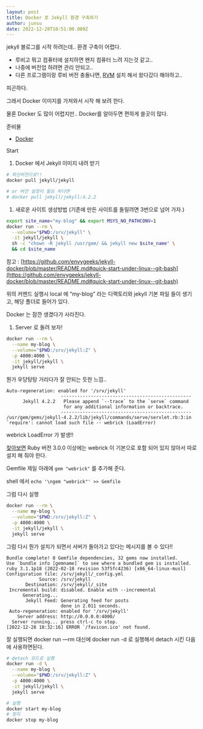 ```yaml
---
layout: post
title: Docker 로 Jekyll 환경 구축하기
author: junsu
date: 2022-12-28T10:51:00.000Z
---
```

jekyll 블로그를 시작 하려는데.. 환경 구축이 어렵다.

- 루비고 뭐고 컴퓨터에 설치하면 왠지 컴퓨터 느려 지는것 같고..
- 나중에 버전업 하려면 관리 안되고..
- 다른 프로그램이랑 루비 버전 충돌나면, [RVM](https://rvm.io/) 설치 해서 왔다갔다 해야하고..

피곤하다.

그래서 Docker 이미지를 가져와서 시작 해 보려 한다.

물론 Docker 도 많이 어렵지만.. Docker를 알아두면 편하게 쓸곳이 많다.

준비물

- [Docker](https://www.docker.com/)

Start

1. Docker 에서 Jekyll 이미지 내려 받기

```bash
# 최신버전으로!!
docker pull jekyll/jekyll

# or 버전 설정이 필요 하다면
# docker pull jekyll/jekyll:4.2.2
```

1. 새로운 사이트 생성방법 (기존에 만든 사이트를 돌릴려면 3번으로 넘어 가자.)

```bash
export site_name="my-blog" && export MSYS_NO_PATHCONV=1
docker run --rm \
  --volume="$PWD:/srv/jekyll" \
  -it jekyll/jekyll \
  sh -c "chown -R jekyll /usr/gem/ && jekyll new $site_name" \
  && cd $site_name
```

참고 : [https://github.com/envygeeks/jekyll-docker/blob/master/README.md#quick-start-under-linux--git-bash](https://github.com/envygeeks/jekyll-docker/blob/master/README.md#quick-start-under-linux--git-bash)

위의 커멘드 실행시 local 에 “my-blog” 라는 디랙토리와 jekyll 기본 파일 들이 생기고, 해당 폴더로 들어가 있다.

Docker 는 잠깐 생겼다가 사라진다.

1. Server 로 돌려 보자!

```bash
docker run --rm \
  --name my-blog \
  --volume="$PWD:/srv/jekyll:Z" \
  -p 4000:4000 \
  -it jekyll/jekyll \
  jekyll serve
```

뭔가 우당탕탕 거리다가 잘 안되는 듯한 느낌..

```
Auto-regeneration: enabled for '/srv/jekyll'
                    ------------------------------------------------
      Jekyll 4.2.2   Please append `--trace` to the `serve` command 
                     for any additional information or backtrace. 
                    ------------------------------------------------
/usr/gem/gems/jekyll-4.2.2/lib/jekyll/commands/serve/servlet.rb:3:in `require': cannot load such file -- webrick (LoadError)
```

webrick LoadError 가 발생!!

[찾아보면](https://github.com/jekyll/jekyll/issues/9066) Ruby 버전 3.0.0 이상에는 webrick 이 기본으로 포함 되어 있지 않아서 따로 설치 해 줘야 한다.

Gemfile 제일 아래에 `gem "webrick"` 를 추가해 준다.

shell 에서 `echo '\ngem "webrick"' >> Gemfile`

그럼 다시 실행

```bash
docker run --rm \
  --name my-blog \
  --volume="$PWD:/srv/jekyll:Z" \
  -p 4000:4000 \
  -it jekyll/jekyll \
  jekyll serve
```

그럼 다시 뭔가 설치가 되면서 서버가 돌아가고 있다는 메시지를 볼 수 있다!!

```
Bundle complete! 8 Gemfile dependencies, 32 gems now installed.
Use `bundle info [gemname]` to see where a bundled gem is installed.
ruby 3.1.1p18 (2022-02-18 revision 53f5fc4236) [x86_64-linux-musl]
Configuration file: /srv/jekyll/_config.yml
            Source: /srv/jekyll
       Destination: /srv/jekyll/_site
 Incremental build: disabled. Enable with --incremental
      Generating... 
       Jekyll Feed: Generating feed for posts
                    done in 2.011 seconds.
 Auto-regeneration: enabled for '/srv/jekyll'
    Server address: http://0.0.0.0:4000/
  Server running... press ctrl-c to stop.
[2022-12-28 18:32:16] ERROR `/favicon.ico' not found.
```

잘 실행되면 docker run —rm 대신에 docker run -d 로 실행해서 detach 시킨 다음에 사용하면된다.

```bash
# detach 모드로 실행
docker run -d \
  --name my-blog \
  --volume="$PWD:/srv/jekyll:Z" \
  -p 4000:4000 \
  -it jekyll/jekyll \
  jekyll serve

# 실행
docker start my-blog
# 정지
docker stop my-blog
```